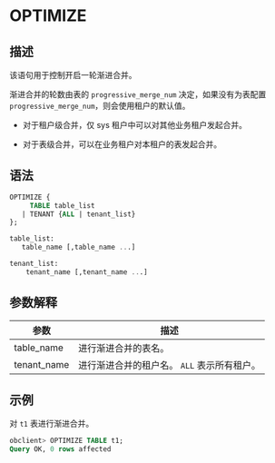 # OPTIMIZE

## 描述

该语句用于控制开启一轮渐进合并。

渐进合并的轮数由表的 `progressive_merge_num` 决定，如果没有为表配置 `progressive_merge_num`，则会使用租户的默认值。

* 对于租户级合并，仅 sys 租户中可以对其他业务租户发起合并。

* 对于表级合并，可以在业务租户对本租户的表发起合并。

## 语法

```sql
OPTIMIZE {
     TABLE table_list
   | TENANT {ALL | tenant_list}
};

table_list:
   table_name [,table_name ...]

tenant_list:
    tenant_name [,tenant_name ...]
```

## 参数解释

|     参数      |                    描述                     |
|-------------|-------------------------------------------|
| table_name  | 进行渐进合并的表名。                                |
| tenant_name | 进行渐进合并的租户名。 `ALL` 表示所有租户。 |

## 示例

对 `t1` 表进行渐进合并。

```sql
obclient> OPTIMIZE TABLE t1;
Query OK, 0 rows affected 
```
